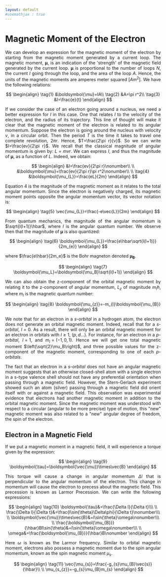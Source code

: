 ```yaml
---
layout: default
#usemathjax : true
---
```

# Magnetic Moment of the Electron
<div align="justify">

We can develop an expression for the magnetic moment of the electron by starting from the magnetic moment generated by a current loop.
The magnetic moment, $\boldsymbol{\mu}$, is an indication of the 'strength' of the magnetic field generated by the current loop.
$\boldsymbol{\mu}$ is proportional to the number of loops $N$, the current $I$ going through the loop, and the area of the loop $A$. Hence, 
the units of the magnetic moments are amperes meter squared $[Am^2]$. We have the following relations:

$$
\begin{align}
    \tag{1}
     &\boldsymbol{\mu}=IA\\
    \tag{2}
     &A=\pi r^2\\
    \tag{3}
        &I=\frac{e}{t}
\end{align}
$$

If we consider the case of an electron going around a nucleus, we need a better expression for $I$ in this case. One that relates $I$ to the velocity of the electron, and the radius of its trajectory. This line of thought will make it clear that the magnetic moment of the electron is related to its angular 
momentum.
Suppose the electron is going around the nucleus with velocity $v$, in a circular orbit. 
Then the period $T$ is the time it takes to travel one complete revolution, $2\pi r$. 
Hence, $T=\frac{2\pi r}{v}$. 
So we can write $I=\frac{ev}{2\pi r}$. 
We recall that the classical magnitude of angular momentum is given by: $L=mvr$. We can express $I$, 
and thus the magnitude of $\mathbf{\mu}$, as a function of $L$. Indeed, we obtain:

$$
\begin{align}
    &I=\frac{ev}{2\pi r}\nonumber\\
    \\
    &\boldsymbol{\mu}=\frac{ev}{2\pi r}\pi r^2\nonumber\\
    \\
    \tag{4}
    &\boldsymbol{\mu_{L}}=\frac{eL}{2m}
\end{align}
$$

Equation 4 is the magnitude of the magnetic moment as it relates to the total angular momentum.
Since the electron is negatively charged, its magnetic moment points opposite the angular momentum vector, its vector notation is: 

$$
\begin{align}
\tag{5}
\vec{\mu_{L}}=\frac{-e\vec{L}}{2m}
\end{align}
$$

From quantum mechanics, the magnitude of the angular momentum is
$\sqrt{l(l+1)}\hbar$, where $l$ is the angular quantum number. 
We observe then that the magnitude of $\mathbf{\mu}$ is also quantized:

$$
\begin{align}
    \tag{6}
     \boldsymbol{\mu_{L}}=\frac{e\hbar\sqrt{l(l+1)}}{2m_{e}}
\end{align}
$$

where $\frac{e\hbar}{2m_e}$ is the Bohr magneton denoted $\boldsymbol{\mu_B}$.

$$
\begin{align}
\tag{7}
    \boldsymbol{\mu_L}=\boldsymbol{\mu_B}\sqrt{l(l+1)}
\end{align}
$$

We can also obtain the z-component of the orbital magnetic moment by relating it to the z-component of angular 
momentum, $L_z$ of magnitude $m_l\hbar$, where $m_l$ is the magnetic quantum number:

$$
\begin{align}
\tag{8}
    \boldsymbol{\mu_{z}}=-m_{l}\boldsymbol{\mu_{B}}
\end{align}
$$

We note that for an electron in a _s-orbital_ in a hydrogen atom, the electron does not generate an orbital magnetic moment. 
Indeed, recall that for a _s-orbital_, $l=0$. As a result, there will only be an orbital magnetic moment for an electron in orbitals with $l\geq 1$, $\left(p,d ...\right)$.
For instance, for an electron in a _p-orbital_, $l=1$, and $m_l=\left(-1,0,1\right)$. Hence we will get one total magnetic moment $\left(\sqrt{2}\mu_B\right)$, 
and three possible values for the z-component of the magnetic moment, corresponding to one of each _p-orbitals_.  

The fact that an electron in a _s-orbital_ does not have an angular magnetic moment suggests that an otherwise closed-shell atom with a single electron in a s-type valence shell 
should not have any preferential orientation when passing through a magnetic field. However, the Stern-Gerlach experiment showed such an atom (silver) passing through a magnetic field did orient itself with or against a magnetic field. This observation was experimental evidence that electrons had another magnetic moment
in addition to the orbital magnetic moment. Since the magnetic moment was understood with respect to a circular (angular to be more precise) type of motion, this "new" magnetic moment was also related to a "new" angular degree of freedom, the spin of the electron.

## Electron in a Magnetic Field
If we put a magnetic moment in a magnetic field, it will experience a torque given by the expression:

$$
\begin{align}
\tag{9}
    \boldsymbol{\tau}=\boldsymbol{\vec{\mu}}\times\vec{B}
\end{align}
$$

This torque will cause a change in angular momentum $\Delta l$ that is perpendicular to the 
angular momentum of the electron. 
This change in momentum will cause the electron to precess about the magnetic field. 
This precession is known as Larmor Precession. We can write the following expressions:

$$
\begin{align}
\tag{10}
    \boldsymbol{\tau}&=\frac{\Delta l}{\Delta t}\\\
    \\
    \frac{\Delta l}{\Delta t}&=\frac{l\sin{\theta}\Delta\phi}{\Delta t}\nonumber\\\
    \\
    \boldsymbol{\vec{\mu}}\times\vec{B}&=l\sin{\theta}\omega\nonumber\\\
    \\
    \frac{\boldsymbol{\mu_{B}}}{\hbar}Bl\sin{\theta}&=l\sin{\theta}\omega\nonumber\\\
    \\
    \omega&=\frac{\boldsymbol{\mu_{B}}}{\hbar}B\nonumber
\end{align}
$$

Here $\omega$ is known as the Larmor frequency.
Similar to orbital magnetic moment, 
electrons also possess a magnetic moment due to the spin angular momentum, 
known as the spin magnetic moment $\mu_{s}$.

$$
\begin{align}
\tag{11}
    \vec{\mu_{s}}=\frac{-g_{s}\mu_{B}\vec{s}}{\hbar}\\
    \\
    \mu_{s_{z}}=-g_{s}\mu_{B}m_{s}
\end{align}
$$


